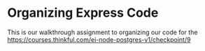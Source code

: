 # Organizing Express Code
This is our walkthrough assignment to organizing our code for the https://courses.thinkful.com/ei-node-postgres-v1/checkpoint/9